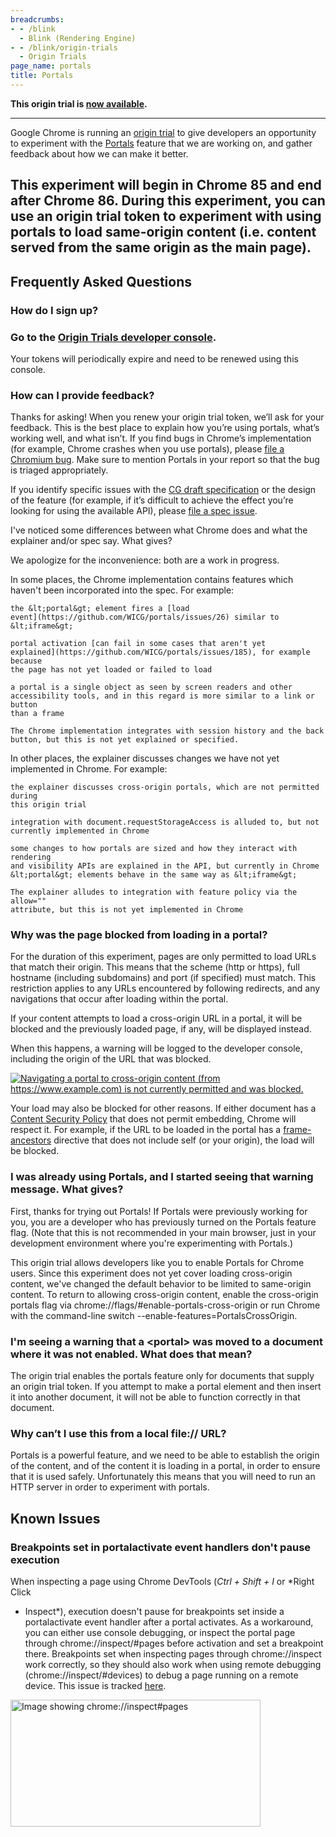 ```yaml
---
breadcrumbs:
- - /blink
  - Blink (Rendering Engine)
- - /blink/origin-trials
  - Origin Trials
page_name: portals
title: Portals
---
```


**This origin trial is [now
available](https://developers.chrome.com/origintrials/#/view_trial/-7680889164480380927).**

---

Google Chrome is running an [origin
trial](https://github.com/GoogleChrome/OriginTrials/blob/gh-pages/developer-guide.md)
to give developers an opportunity to experiment with the
[Portals](https://web.dev/hands-on-portals/) feature that we are working on, and
gather feedback about how we can make it better.

## This experiment will begin in Chrome 85 and end after Chrome 86. During this experiment, you can use an origin trial token to experiment with using portals to load same-origin content (i.e. content served from the same origin as the main page).

## Frequently Asked Questions

### How do I sign up?

### Go to the [Origin Trials developer console](https://developers.chrome.com/origintrials/#/view_trial/-7680889164480380927).

Your tokens will periodically expire and need to be renewed using this console.

### How can I provide feedback?

Thanks for asking! When you renew your origin trial token, we’ll ask for your
feedback. This is the best place to explain how you’re using portals, what’s
working well, and what isn’t.
If you find bugs in Chrome’s implementation (for example, Chrome crashes when
you use portals), please [file a Chromium bug](https://crbug.com/new). Make sure
to mention Portals in your report so that the bug is triaged appropriately.

If you identify specific issues with the [CG draft
specification](https://wicg.github.io/portals/) or the design of the feature
(for example, if it’s difficult to achieve the effect you’re looking for using
the available API), please [file a spec
issue](https://github.com/WICG/portals/issues/new).

I've noticed some differences between what Chrome does and what the explainer
and/or spec say. What gives?

We apologize for the inconvenience: both are a work in progress.

In some places, the Chrome implementation contains features which haven't been
incorporated into the spec. For example:

    the &lt;portal&gt; element fires a [load
    event](https://github.com/WICG/portals/issues/26) similar to &lt;iframe&gt;

    portal activation [can fail in some cases that aren't yet
    explained](https://github.com/WICG/portals/issues/185), for example because
    the page has not yet loaded or failed to load

    a portal is a single object as seen by screen readers and other
    accessibility tools, and in this regard is more similar to a link or button
    than a frame

    The Chrome implementation integrates with session history and the back
    button, but this is not yet explained or specified.

In other places, the explainer discusses changes we have not yet implemented in
Chrome. For example:

    the explainer discusses cross-origin portals, which are not permitted during
    this origin trial

    integration with document.requestStorageAccess is alluded to, but not
    currently implemented in Chrome

    some changes to how portals are sized and how they interact with rendering
    and visibility APIs are explained in the API, but currently in Chrome
    &lt;portal&gt; elements behave in the same way as &lt;iframe&gt;

    The explainer alludes to integration with feature policy via the allow=""
    attribute, but this is not yet implemented in Chrome

### Why was the page blocked from loading in a portal?

For the duration of this experiment, pages are only permitted to load URLs that
match their origin. This means that the scheme (http or https), full hostname
(including subdomains) and port (if specified) must match. This restriction
applies to any URLs encountered by following redirects, and any navigations that
occur after loading within the portal.

If your content attempts to load a cross-origin URL in a portal, it will be
blocked and the previously loaded page, if any, will be displayed instead.

When this happens, a warning will be logged to the developer console, including
the origin of the URL that was blocked.

[<img alt="Navigating a portal to cross-origin content (from
https://www.example.com) is not currently permitted and was blocked."
src="/blink/origin-trials/portals/consolewarning.png">](/blink/origin-trials/portals/consolewarning.png)

Your load may also be blocked for other reasons. If either document has a
[Content Security Policy](https://developer.mozilla.org/en-US/docs/Web/HTTP/CSP)
that does not permit embedding, Chrome will respect it. For example, if the URL
to be loaded in the portal has a
[frame-ancestors](https://developer.mozilla.org/en-US/docs/Web/HTTP/Headers/Content-Security-Policy/frame-ancestors)
directive that does not include self (or your origin), the load will be blocked.

### I was already using Portals, and I started seeing that warning message. What gives?

First, thanks for trying out Portals! If Portals were previously working for
you, you are a developer who has previously turned on the Portals feature flag.
(Note that this is not recommended in your main browser, just in your
development environment where you're experimenting with Portals.)

This origin trial allows developers like you to enable Portals for Chrome users.
Since this experiment does not yet cover loading cross-origin content, we've
changed the default behavior to be limited to same-origin content. To return to
allowing cross-origin content, enable the cross-origin portals flag via
chrome://flags/#enable-portals-cross-origin or run Chrome with the command-line
switch --enable-features=PortalsCrossOrigin.

### I'm seeing a warning that a &lt;portal&gt; was moved to a document where it was not enabled. What does that mean?

The origin trial enables the portals feature only for documents that supply an
origin trial token. If you attempt to make a portal element and then insert it
into another document, it will not be able to function correctly in that
document.

### Why can’t I use this from a local file:// URL?

Portals is a powerful feature, and we need to be able to establish the origin of
the content, and of the content it is loading in a portal, in order to ensure
that it is used safely. Unfortunately this means that you will need to run an
HTTP server in order to experiment with portals.

## Known Issues

### Breakpoints set in portalactivate event handlers don't pause execution

When inspecting a page using Chrome DevTools (*Ctrl + Shift + I* or *Right Click
+ Inspect*), execution doesn't pause for breakpoints set inside a portalactivate
event handler after a portal activates. As a workaround, you can either use
console debugging, or inspect the portal page through chrome://inspect/#pages
before activation and set a breakpoint there. Breakpoints set when inspecting
pages through chrome://inspect work correctly, so they should also work when
using remote debugging (chrome://inspect/#devices) to debug a page running on a
remote device. This issue is tracked [here](https://crbug.com/1025761).

[<img alt="Image showing chrome://inspect#pages"
src="/blink/origin-trials/portals/DevTools_Breakpoint_Workaround.png" height=203
width=400>](/blink/origin-trials/portals/DevTools_Breakpoint_Workaround.png)